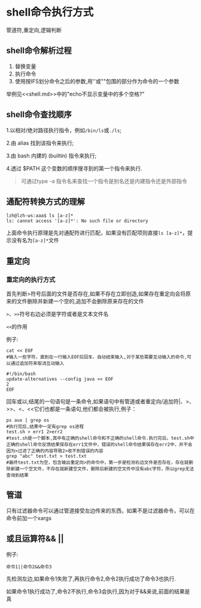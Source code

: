 # shell命令执行方式

管道符,重定向,逻辑判断



## shell命令解析过程

1. 替换变量
2. 执行命令
3. 使用按IFS划分命令之后的参数,用''或""包围的部分作为命令的一个参数

举例见<<shell.md>>中的"echo不显示变量中的多个空格?"



## shell命令查找顺序

1.以相对/绝对路径执行指令，例如`/bin/ls`或`./ls`;

2.由 alias 找到该指令来执行;

3.由 bash 内建的 (builtin) 指令来执行;

4.透过 $PATH 这个变数的顺序搜寻到的第一个指令来执行.

> 可通过type -a 指令名来查找一个指令是别名还是内建指令还是外部指令



## 通配符转换方式的理解

```shell
lzh@lzh-ws:aaa$ ls [a-z]*
ls: cannot access '[a-z]*': No such file or directory
```

上面命令执行原理是先对通配符进行匹配，如果没有匹配项则直接`ls [a-z]*`，提示没有名为`[a-z]*`文件



## 重定向

### 重定向的执行方式

首先判断>符号后面的文件是否存在,如果不存在立即创造,如果存在重定向会将原来的文件删除并新建一个空的,追加不会删除原来存在的文件

`>`、`>>`符号右边必须是字符或者是文本文件名

`<<`的作用

例子:

```shell
cat << EOF
#输入一些字符，直到在一行输入EOF后回车，自动结束输入,对于某些需要互动输入的命令,可以通过追加符来取消互动输入
```

```shell
#!/bin/bash
update-alternatives --config java << EOF
2
EOF
```

回车或以;结尾的一句语句是一条命令,如果语句中有管道或者重定向/追加符|、>、>>、<、<<它们也都是一条语句,他们都会被执行,例子：

```shell
ps aux | grep os
#执行完后,结果中一定有grep os进程
test.sh > err1 2>err2
#test.sh是一个脚本,其中有正确的shell命令和不正确的shell命令.执行完后，test.sh中正确的shell命令反馈结果保存在err1文件中，错误的shell命令结果保存在err2中，并不会因为>过滤了正确的内容导致2>收不到错误的内容
grep "abc" test.txt > test.txt
#最终test.txt为空，包含输出重定向>的命令中，第一步是检测右边文件是否存在，存在就删除新建一个空文件，不存在就新建空文件，删除后新建的空文件中没有abc字符，所以grep无法查询到结果
```



## 管道

只有过滤器命令可以通过管道接受左边传来的东西，如果不是过滤器命令，可以在命令前加一个xargs



## 或且运算符&& || 

例子:

```shell
命令1||命令2&&命令3
```

先检测左边,如果命令1失败了,再执行命令2,命令2执行成功了命令3也执行.

如果命令1执行成功了,命令2不执行,命令3会执行,因为对于&&来说,前面的结果是真







